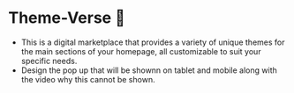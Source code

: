# Theme-Verse 🌌 
- This is a digital marketplace that provides a variety of unique themes for the main sections of your homepage, all customizable to suit your specific needs.
- Design the pop up that will be shownn on tablet and mobile along with the video why this cannot be shown.
